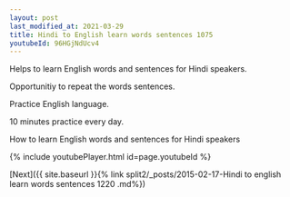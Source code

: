 ```yaml
---
layout: post
last_modified_at: 2021-03-29
title: Hindi to English learn words sentences 1075 
youtubeId: 96HGjNdUcv4
---
```

 
 
Helps to learn English words and sentences for Hindi speakers.

Opportunitiy to repeat the words sentences. 

Practice English language. 
 
10 minutes practice every day. 
 
How to learn English words and sentences for Hindi speakers 
 
{% include youtubePlayer.html id=page.youtubeId %}
 
 
[Next]({{ site.baseurl }}{% link  split2/_posts/2015-02-17-Hindi to english learn words sentences 1220 .md%})
 
